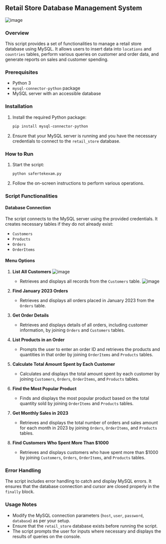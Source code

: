 
## Retail Store Database Management System
![image](https://github.com/Potharlanka-Goutham/2100031491__Backend/assets/110443146/82a1be5c-aba1-4ffc-8f27-62569b58f675)

### Overview

This script provides a set of functionalities to manage a retail store database using MySQL. It allows users to insert data into `locations` and `countries` tables, perform various queries on customer and order data, and generate reports on sales and customer spending.

### Prerequisites

- Python 3
- `mysql-connector-python` package
- MySQL server with an accessible database

### Installation

1. Install the required Python package:
    ```bash
    pip install mysql-connector-python
    ```
2. Ensure that your MySQL server is running and you have the necessary credentials to connect to the `retail_store` database.

### How to Run

1. Start the script:
    ```bash
    python safertekexam.py
    ```
2. Follow the on-screen instructions to perform various operations.

### Script Functionalities

#### Database Connection

The script connects to the MySQL server using the provided credentials. It creates necessary tables if they do not already exist:
- `Customers`
- `Products`
- `Orders`
- `OrderItems`

#### Menu Options

1. **List All Customers**
![image](https://github.com/Potharlanka-Goutham/2100031491__Backend/assets/110443146/7d6fa7a2-edba-454f-b89e-5e6571ba4d5f)

   - Retrieves and displays all records from the `Customers` table.
![image](https://github.com/Potharlanka-Goutham/2100031491__Backend/assets/110443146/842a457d-36ff-4d59-8261-6a71958da671)


3. **Find January 2023 Orders**
   - Retrieves and displays all orders placed in January 2023 from the `Orders` table.

4. **Get Order Details**
   - Retrieves and displays details of all orders, including customer information, by joining `Orders` and `Customers` tables.

5. **List Products in an Order**
   - Prompts the user to enter an order ID and retrieves the products and quantities in that order by joining `OrderItems` and `Products` tables.

6. **Calculate Total Amount Spent by Each Customer**
   - Calculates and displays the total amount spent by each customer by joining `Customers`, `Orders`, `OrderItems`, and `Products` tables.

7. **Find the Most Popular Product**
   - Finds and displays the most popular product based on the total quantity sold by joining `OrderItems` and `Products` tables.

8. **Get Monthly Sales in 2023**
    - Retrieves and displays the total number of orders and sales amount for each month in 2023 by joining `Orders`, `OrderItems`, and `Products` tables.

9. **Find Customers Who Spent More Than $1000**
    - Retrieves and displays customers who have spent more than $1000 by joining `Customers`, `Orders`, `OrderItems`, and `Products` tables.

### Error Handling

The script includes error handling to catch and display MySQL errors. It ensures that the database connection and cursor are closed properly in the `finally` block.

### Usage Notes

- Modify the MySQL connection parameters (`host`, `user`, `password`, `database`) as per your setup.
- Ensure that the `retail_store` database exists before running the script.
- The script prompts the user for inputs where necessary and displays the results of queries on the console.
